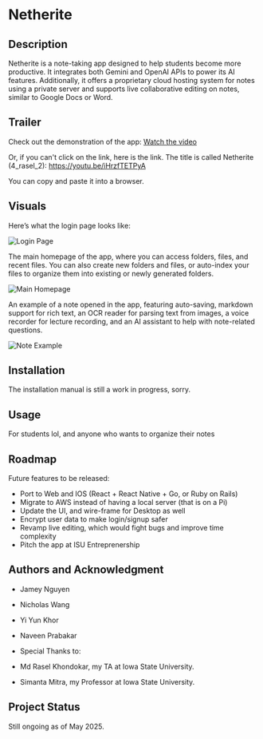  # Netherite

## Description
Netherite is a note-taking app designed to help students become more productive. It integrates both Gemini and OpenAI APIs to power its AI features. Additionally, it offers a proprietary cloud hosting system for notes using a private server and supports live collaborative editing on notes, similar to Google Docs or Word.

## Trailer
Check out the demonstration of the app:
[Watch the video](https://youtu.be/iHrzfTETPyA)

Or, if you can't click on the link, here is the link. The title is called Netherite (4_rasel_2): 
https://youtu.be/iHrzfTETPyA

You can copy and paste it into a browser.

## Visuals
Here’s what the login page looks like:

![Login Page](https://github.com/user-attachments/assets/2068bb62-eb00-4330-9f03-7c52e4092da7)

The main homepage of the app, where you can access folders, files, and recent files. You can also create new folders and files, or auto-index your files to organize them into existing or newly generated folders.

![Main Homepage](https://github.com/user-attachments/assets/d2cf21b6-b543-435f-9deb-cdce50a314dc)

An example of a note opened in the app, featuring auto-saving, markdown support for rich text, an OCR reader for parsing text from images, a voice recorder for lecture recording, and an AI assistant to help with note-related questions.

![Note Example](https://github.com/user-attachments/assets/0e2b139a-44f5-413c-956d-7c8bef820634)

## Installation
The installation manual is still a work in progress, sorry.

## Usage
For students lol, and anyone who wants to organize their notes

## Roadmap
Future features to be released:
- Port to Web and IOS (React + React Native + Go, or Ruby on Rails)
- Migrate to AWS instead of having a local server (that is on a Pi)
- Update the UI, and wire-frame for Desktop as well
- Encrypt user data to make login/signup safer
- Revamp live editing, which would fight bugs and improve time complexity
- Pitch the app at ISU Entreprenership

## Authors and Acknowledgment
- Jamey Nguyen
- Nicholas Wang
- Yi Yun Khor
- Naveen Prabakar

- Special Thanks to:
- Md Rasel Khondokar, my TA at Iowa State University.
- Simanta Mitra, my Professor at Iowa State University.

## Project Status
Still ongoing as of May 2025.

